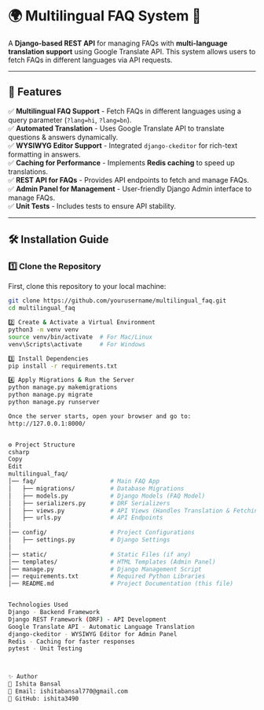 # 🌍 Multilingual FAQ System 📝

A **Django-based REST API** for managing FAQs with **multi-language translation support** using Google Translate API. This system allows users to fetch FAQs in different languages via API requests.

---

## 🚀 Features
✅ **Multilingual FAQ Support** - Fetch FAQs in different languages using a query parameter (`?lang=hi`, `?lang=bn`).  
✅ **Automated Translation** - Uses Google Translate API to translate questions & answers dynamically.  
✅ **WYSIWYG Editor Support** - Integrated `django-ckeditor` for rich-text formatting in answers.  
✅ **Caching for Performance** - Implements **Redis caching** to speed up translations.  
✅ **REST API for FAQs** - Provides API endpoints to fetch and manage FAQs.  
✅ **Admin Panel for Management** - User-friendly Django Admin interface to manage FAQs.  
✅ **Unit Tests** - Includes tests to ensure API stability.  

---

## 🛠️ Installation Guide

### **1️⃣ Clone the Repository**
First, clone this repository to your local machine:
```bash
git clone https://github.com/yourusername/multilingual_faq.git
cd multilingual_faq

2️⃣ Create & Activate a Virtual Environment
python3 -m venv venv
source venv/bin/activate  # For Mac/Linux
venv\Scripts\activate     # For Windows

3️⃣ Install Dependencies
pip install -r requirements.txt

4️⃣ Apply Migrations & Run the Server
python manage.py makemigrations
python manage.py migrate
python manage.py runserver

Once the server starts, open your browser and go to:
http://127.0.0.1:8000/


⚙️ Project Structure
csharp
Copy
Edit
multilingual_faq/
│── faq/                     # Main FAQ App
│   ├── migrations/          # Database Migrations
│   ├── models.py            # Django Models (FAQ Model)
│   ├── serializers.py       # DRF Serializers
│   ├── views.py             # API Views (Handles Translation & Fetching)
│   ├── urls.py              # API Endpoints
│
│── config/                  # Project Configurations
│   ├── settings.py          # Django Settings
│
│── static/                  # Static Files (if any)
│── templates/               # HTML Templates (Admin Panel)
│── manage.py                # Django Management Script
│── requirements.txt         # Required Python Libraries
│── README.md                # Project Documentation (this file)


Technologies Used
Django - Backend Framework
Django REST Framework (DRF) - API Development
Google Translate API - Automatic Language Translation
django-ckeditor - WYSIWYG Editor for Admin Panel
Redis - Caching for faster responses
pytest - Unit Testing



✨ Author
👤 Ishita Bansal
📧 Email: ishitabansal770@gmail.com
🔗 GitHub: ishita3490